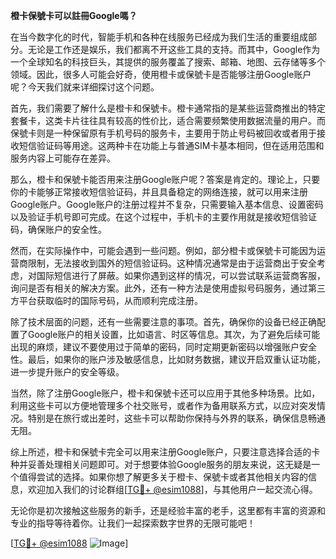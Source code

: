 **橙卡保號卡可以註冊Google嗎？**

在当今数字化的时代，智能手机和各种在线服务已经成为我们生活的重要组成部分。无论是工作还是娱乐，我们都离不开这些工具的支持。而其中，Google作为一个全球知名的科技巨头，其提供的服务覆盖了搜索、邮箱、地图、云存储等多个领域。因此，很多人可能会好奇，使用橙卡或保號卡是否能够注册Google账户呢？今天我们就来详细探讨这个问题。

首先，我们需要了解什么是橙卡和保號卡。橙卡通常指的是某些运营商推出的特定套餐卡，这类卡片往往具有较高的性价比，适合需要频繁使用数据流量的用户。而保號卡则是一种保留原有手机号码的服务卡，主要用于防止号码被回收或者用于接收短信验证码等用途。这两种卡在功能上与普通SIM卡基本相同，但在适用范围和服务内容上可能存在差异。

那么，橙卡和保號卡能否用来注册Google账户呢？答案是肯定的。理论上，只要你的卡能够正常接收短信验证码，并且具备稳定的网络连接，就可以用来注册Google账户。Google账户的注册过程并不复杂，只需要输入基本信息、设置密码以及验证手机号即可完成。在这个过程中，手机卡的主要作用就是接收短信验证码，确保账户的安全性。

然而，在实际操作中，可能会遇到一些问题。例如，部分橙卡或保號卡可能因为运营商限制，无法接收到国外的短信验证码。这种情况通常是由于运营商出于安全考虑，对国际短信进行了屏蔽。如果你遇到这样的情况，可以尝试联系运营商客服，询问是否有相关的解决方案。此外，还有一种方法是使用虚拟号码服务，通过第三方平台获取临时的国际号码，从而顺利完成注册。

除了技术层面的问题，还有一些需要注意的事项。首先，确保你的设备已经正确配置了Google账户的相关设置，比如语言、时区等信息。其次，为了避免后续可能出现的麻烦，建议不要使用过于简单的密码，同时定期更新密码以增强账户安全性。最后，如果你的账户涉及敏感信息，比如财务数据，建议开启双重认证功能，进一步提升账户的安全等级。

当然，除了注册Google账户，橙卡和保號卡还可以应用于其他多种场景。比如，利用这些卡可以方便地管理多个社交账号，或者作为备用联系方式，以应对突发情况。特别是在旅行或出差时，这些卡可以帮助你保持与外界的联系，确保信息畅通无阻。

综上所述，橙卡和保號卡完全可以用来注册Google账户，只要注意选择合适的卡种并妥善处理相关问题即可。对于想要体验Google服务的朋友来说，这无疑是一个值得尝试的选择。如果你想了解更多关于橙卡、保號卡或者其他相关内容的信息，欢迎加入我们的讨论群组[[TG💪+ @esim1088](https://t.me/s/esim1088)]，与其他用户一起交流心得。

无论你是初次接触这些服务的新手，还是经验丰富的老手，这里都有丰富的资源和专业的指导等待着你。让我们一起探索数字世界的无限可能吧！

[[TG💪+ @esim1088](https://t.me/s/esim1088) ![Image](https://i.postimg.cc/4NQfJmqS/Snipaste-2025-05-13-00-14-12.png)]